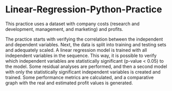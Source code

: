 # Linear-Regression-Python-Practice
This practice uses a dataset with company costs (research and development, management, and marketing) and profits.

The practice starts with verifying the correlation between the independent and dependent variables. Next, the data is split into training and testing sets and adequately scaled. A linear regression model is trained with all independent variables in the sequence. This way, it is possible to verify which independent variables are statistically significant (p-value < 0.05) to the model. Some residual analyses are performed, and then a second model with only the statistically significant independent variables is created and trained. Some performance metrics are calculated, and a comparative graph with the real and estimated profit values is generated.
